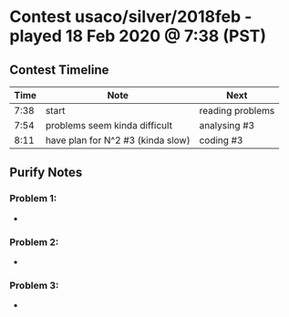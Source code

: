 # Contest usaco/silver/2018feb - played 18 Feb 2020 @ 7:38 (PST)

## Contest Timeline

| Time | Note | Next |
|----|----|----|
7:38 | start | reading problems
7:54 | problems seem kinda difficult | analysing #3
8:11 | have plan for N^2 #3 (kinda slow) | coding #3

## Purify Notes

### Problem 1:

-

### Problem 2:

-

### Problem 3:

-
